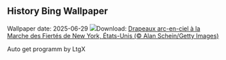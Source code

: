 ## History Bing Wallpaper
Wallpaper date: 2025-06-29
![](https://www.bing.com/th?id=OHR.PrideParade_FR-CA2137660039_UHD.jpg&w=1000)Download: [Drapeaux arc-en-ciel à la Marche des Fiertés de New York, États-Unis (© Alan Schein/Getty Images)](https://www.bing.com/th?id=OHR.PrideParade_FR-CA2137660039_UHD.jpg)

Auto get programm by LtgX
